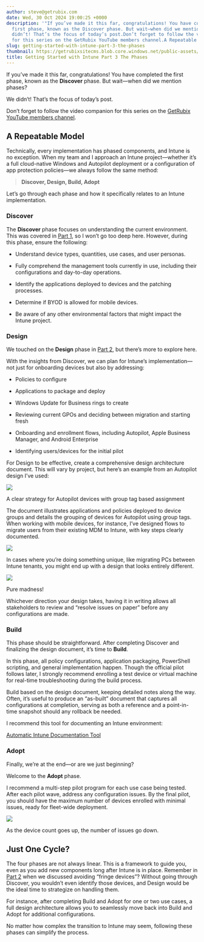 ```yaml
---
author: steve@getrubix.com
date: Wed, 30 Oct 2024 19:00:25 +0000
description: '"If you’ve made it this far, congratulations! You have completed the
  first phase, known as the Discover phase. But wait—when did we mention phases?We
  didn’t! That’s the focus of today’s post.Don’t forget to follow the video companion
  for this series on the GetRubix YouTube members channel.A Repeatable ModelTechnically,"'
slug: getting-started-with-intune-part-3-the-phases
thumbnail: https://getrubixsitecms.blob.core.windows.net/public-assets/content/v1/thumbnails/getting-started-with-intune-part-3-the-phases_thumbnail.jpg
title: Getting Started with Intune Part 3 The Phases
---
```


If you’ve made it this far, congratulations! You have completed the first phase, known as the **Discover** phase. But wait—when did we mention phases?

We didn’t! That’s the focus of today’s post.

Don’t forget to follow the video companion for this series on the [GetRubix YouTube members channel](https://www.youtube.com/playlist?list=UUMOF6q8UjlE5AFO52ht-G_L6A).

A Repeatable Model
------------------

Technically, every implementation has phased components, and Intune is no exception. When my team and I approach an Intune project—whether it’s a full cloud-native Windows and Autopilot deployment or a configuration of app protection policies—we always follow the same method:

> **Discover, Design, Build, Adopt**

Let’s go through each phase and how it specifically relates to an Intune implementation.

### Discover

The **Discover** phase focuses on understanding the current environment. This was covered in [Part 1](https://www.getrubix.com/blog/getting-started-with-intune-part-1-where-are-you-today), so I won’t go too deep here. However, during this phase, ensure the following:

-   Understand device types, quantities, use cases, and user personas.
    
-   Fully comprehend the management tools currently in use, including their configurations and day-to-day operations.
    
-   Identify the applications deployed to devices and the patching processes.
    
-   Determine if BYOD is allowed for mobile devices.
    
-   Be aware of any other environmental factors that might impact the Intune project.
    

### Design

We touched on the **Design** phase in [Part 2](https://www.getrubix.com/blog/getting-started-with-intune-part-2-dont-build-for-the-fringe), but there’s more to explore here.

With the insights from Discover, we can plan for Intune’s implementation—not just for onboarding devices but also by addressing:

-   Policies to configure
    
-   Applications to package and deploy
    
-   Windows Update for Business rings to create
    
-   Reviewing current GPOs and deciding between migration and starting fresh
    
-   Onboarding and enrollment flows, including Autopilot, Apple Business Manager, and Android Enterprise
    
-   Identifying users/devices for the initial pilot
    

For Design to be effective, create a comprehensive design architecture document. This will vary by project, but here’s an example from an Autopilot design I’ve used:

![](https://getrubixsitecms.blob.core.windows.net/public-assets/content/v1/5dd365a31aa1fd743bc30b8e/e111f216-28e8-435e-b4a0-d6e96ab6500c/NY.png)

A clear strategy for Autopilot devices with group tag based assignment

The document illustrates applications and policies deployed to device groups and details the grouping of devices for Autopilot using group tags. When working with mobile devices, for instance, I’ve designed flows to migrate users from their existing MDM to Intune, with key steps clearly documented.

![](https://getrubixsitecms.blob.core.windows.net/public-assets/content/v1/5dd365a31aa1fd743bc30b8e/c0a79639-2d61-492b-abb2-4063da07d563/Blank+diagram+%281%29.png)

In cases where you’re doing something unique, like migrating PCs between Intune tenants, you might end up with a design that looks entirely different.

![](https://getrubixsitecms.blob.core.windows.net/public-assets/content/v1/5dd365a31aa1fd743bc30b8e/48854b23-2ebb-4493-81c9-79a6093f0917/Device+Migration+V6.2+-+Overview.png)

Pure madness!

Whichever direction your design takes, having it in writing allows all stakeholders to review and “resolve issues on paper” before any configurations are made.

### Build

This phase should be straightforward. After completing Discover and finalizing the design document, it’s time to **Build**.

In this phase, all policy configurations, application packaging, PowerShell scripting, and general implementation happen. Though the official pilot follows later, I strongly recommend enrolling a test device or virtual machine for real-time troubleshooting during the build process.

Build based on the design document, keeping detailed notes along the way. Often, it’s useful to produce an “as-built” document that captures all configurations at completion, serving as both a reference and a point-in-time snapshot should any rollback be needed.

I recommend this tool for documenting an Intune environment:

[Automatic Intune Documentation Tool](https://www.wpninjas.ch/2021/05/automatic-intune-documentation-evolves-to-automatic-microsoft365-documentation/)

### Adopt

Finally, we’re at the end—or are we just beginning?

Welcome to the **Adopt** phase.

I recommend a multi-step pilot program for each use case being tested. After each pilot wave, address any configuration issues. By the final pilot, you should have the maximum number of devices enrolled with minimal issues, ready for fleet-wide deployment.

![](https://getrubixsitecms.blob.core.windows.net/public-assets/content/v1/5dd365a31aa1fd743bc30b8e/b8f37fa8-57ad-4b3c-9d9d-14a80953f288/Blank+diagram+%282%29.png)

As the device count goes up, the number of issues go down.

Just One Cycle?
---------------

The four phases are not always linear. This is a framework to guide you, even as you add new components long after Intune is in place. Remember in [Part 2](https://www.getrubix.com/blog/getting-started-with-intune-part-2-dont-build-for-the-fringe) when we discussed avoiding “fringe devices”? Without going through Discover, you wouldn’t even identify those devices, and Design would be the ideal time to strategize on handling them.

For instance, after completing Build and Adopt for one or two use cases, a full design architecture allows you to seamlessly move back into Build and Adopt for additional configurations.

No matter how complex the transition to Intune may seem, following these phases can simplify the process.
